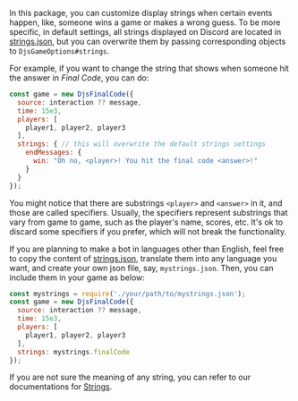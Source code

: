 In this package, you can customize display strings when certain events happen, like, someone wins a game or makes a wrong guess. To be more specific, in default settings, all strings displayed on Discord are located in [strings.json](../src/util/strings.json), but you can overwrite them by passing corresponding objects to `DjsGameOptions#strings`.

For example, if you want to change the string that shows when someone hit the answer in *Final Code*, you can do:
```js
const game = new DjsFinalCode({
  source: interaction ?? message,
  time: 15e3,
  players: [
    player1, player2, player3
  ],
  strings: { // this will overwrite the default strings settings
    endMessages: {
      win: "Oh no, <player>! You hit the final code <answer>!"
    }
  }
});
```

You might notice that there are substrings `<player>` and `<answer>` in it, and those are called specifiers. Usually, the specifiers represent substrings that vary from game to game, such as the player's name, scores, etc. It's ok to discard some specifiers if you prefer, which will not break the functionality.

If you are planning to make a bot in languages other than English, feel free to copy the content of [strings.json](../src/util/strings.json), translate them into any language you want, and create your own json file, say, `mystrings.json`. Then, you can include them in your game as below:
```js
const mystrings = require('./your/path/to/mystrings.json');
const game = new DjsFinalCode({
  source: interaction ?? message,
  time: 15e3,
  players: [
    player1, player2, player3
  ],
  strings: mystrings.finalCode
});
```

If you are not sure the meaning of any string, you can refer to our documentations for [Strings](../docs/strings.md).